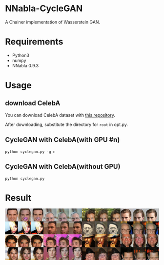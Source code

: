 # NNabla-CycleGAN
A Chainer implementation of Wasserstein GAN.

# Requirements
- Python3
- numpy
- NNabla 0.9.3

# Usage
## download CelebA
You can download CelebA dataset with [this repository](https://github.com/dhgrs/download_dataset).

After downloading, substitute the directory for `root` in opt.py.

## CycleGAN with CelebA(with GPU #n)
```
python cyclegan.py -g n
```

## CycleGAN with CelebA(without GPU)
```
python cyclegan.py
```

# Result
![result.png](result.png)

